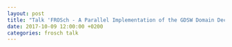 ```yaml
---
layout: post
title: "Talk 'FROSch - A Parallel Implementation of the GDSW Domain Decomposition Preconditioner in Trilinos' at CSRI, Sandia National Laboratories, Albuquerque, USA"
date: 2017-10-09 12:00:00 +0200
categories: frosch talk
---
```

